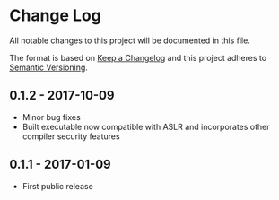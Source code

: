 # Change Log
All notable changes to this project will be documented in this file.

The format is based on [Keep a Changelog](http://keepachangelog.com/) 
and this project adheres to [Semantic Versioning](http://semver.org/).

## 0.1.2 - 2017-10-09
 - Minor bug fixes
 - Built executable now compatible with ASLR and incorporates other
   compiler security features

## 0.1.1 - 2017-01-09
 - First public release

